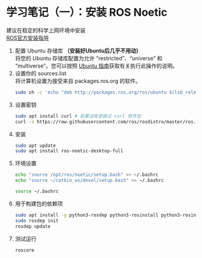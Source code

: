 # 学习笔记（一）：安装 ROS Noetic

建议在稳定的科学上网环境中安装  
[ROS官方安装指导](https://wiki.ros.org/noetic/Installation/Ubuntu)

1. 配置 Ubuntu 存储库 **（安装好Ubuntu后几乎不用动）**  
   将您的 Ubuntu 存储库配置为允许 “restricted”、“universe” 和 “multiverse”。您可以按照 [Ubuntu 指南](https://help.ubuntu.com/community/Repositories/Ubuntu)获取有关执行此操作的说明。
2. 设置你的 sources.list  
   将计算机设置为接受来自 packages.ros.org 的软件。  
   ```bash
   sudo sh -c 'echo "deb http://packages.ros.org/ros/ubuntu $(lsb_release -sc) main" > /etc/apt/sources.list.d/ros-latest.list' # 这是一行指令
   ```
3. 设置密钥
   ```bash
   sudo apt install curl # 如果没有安装过 curl 软件包
   curl -s https://raw.githubusercontent.com/ros/rosdistro/master/ros.asc | sudo apt-key add -
   ```
4. 安装
   ```bash
   sudo apt update
   sudo apt install ros-noetic-desktop-full
   ```
5. 环境设置
   ```bash
   echo "source /opt/ros/noetic/setup.bash" >> ~/.bashrc
   echo "source ~/catkin_ws/devel/setup.bash" >> ~/.bashrc
   
   source ~/.bashrc
   ```   
6. 用于构建包的依赖项
   ```bash
   sudo apt install -y python3-rosdep python3-rosinstall python3-rosinstall-generator python3-wstool build-essential
   sudo rosdep init
   rosdep update
   ```     
7. 测试运行
   ```bash
   roscore
   ```